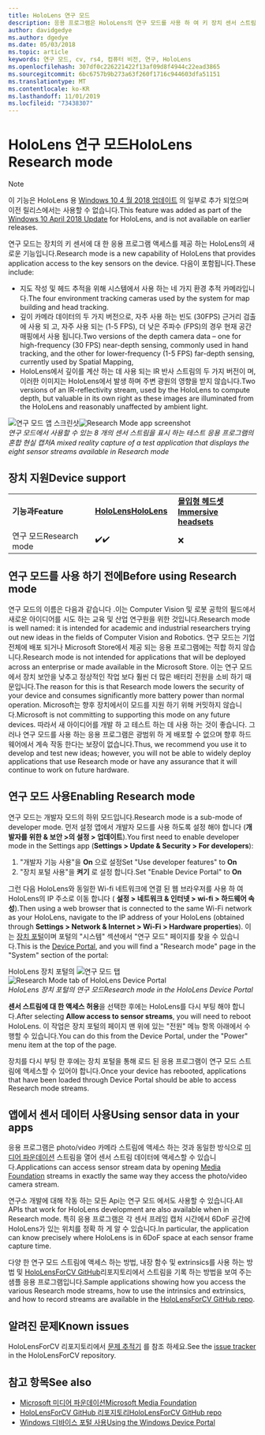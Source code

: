 ```yaml
---
title: HoloLens 연구 모드
description: 응용 프로그램은 HoloLens의 연구 모드를 사용 하 여 키 장치 센서 스트림 (깊이, 환경 추적 및 IR 반사)에 액세스할 수 있습니다.
author: davidgedye
ms.author: dgedye
ms.date: 05/03/2018
ms.topic: article
keywords: 연구 모드, cv, rs4, 컴퓨터 비전, 연구, HoloLens
ms.openlocfilehash: 307df0c226221422f13af09d8f4944c22ead3865
ms.sourcegitcommit: 6bc6757b9b273a63f260f1716c944603dfa51151
ms.translationtype: MT
ms.contentlocale: ko-KR
ms.lasthandoff: 11/01/2019
ms.locfileid: "73438307"
---
```

# <a name="hololens-research-mode"></a><span data-ttu-id="08e18-104">HoloLens 연구 모드</span><span class="sxs-lookup"><span data-stu-id="08e18-104">HoloLens Research mode</span></span>

> [!NOTE]
> <span data-ttu-id="08e18-105">이 기능은 HoloLens 용 [Windows 10 4 월 2018 업데이트](release-notes-april-2018.md) 의 일부로 추가 되었으며 이전 릴리스에서는 사용할 수 없습니다.</span><span class="sxs-lookup"><span data-stu-id="08e18-105">This feature was added as part of the [Windows 10 April 2018 Update](release-notes-april-2018.md) for HoloLens, and is not available on earlier releases.</span></span>

<span data-ttu-id="08e18-106">연구 모드는 장치의 키 센서에 대 한 응용 프로그램 액세스를 제공 하는 HoloLens의 새로운 기능입니다.</span><span class="sxs-lookup"><span data-stu-id="08e18-106">Research mode is a new capability of HoloLens that provides application access to the key sensors on the device.</span></span> <span data-ttu-id="08e18-107">다음이 포함됩니다.</span><span class="sxs-lookup"><span data-stu-id="08e18-107">These include:</span></span>
- <span data-ttu-id="08e18-108">지도 작성 및 헤드 추적을 위해 시스템에서 사용 하는 네 가지 환경 추적 카메라입니다.</span><span class="sxs-lookup"><span data-stu-id="08e18-108">The four environment tracking cameras used by the system for map building and head tracking.</span></span>
- <span data-ttu-id="08e18-109">깊이 카메라 데이터의 두 가지 버전으로, 자주 사용 하는 빈도 (30FPS) 근거리 검출에 사용 되 고, 자주 사용 되는 (1-5 FPS), 더 낮은 주파수 (FPS)의 경우 현재 공간 매핑에서 사용 됩니다.</span><span class="sxs-lookup"><span data-stu-id="08e18-109">Two versions of the depth camera data – one for high-frequency (30 FPS) near-depth sensing, commonly used in hand tracking, and the other for lower-frequency (1-5 FPS) far-depth sensing, currently used by Spatial Mapping,</span></span>
- <span data-ttu-id="08e18-110">HoloLens에서 깊이를 계산 하는 데 사용 되는 IR 반사 스트림의 두 가지 버전이 며, 이러한 이미지는 HoloLens에서 발생 하며 주변 광원의 영향을 받지 않습니다.</span><span class="sxs-lookup"><span data-stu-id="08e18-110">Two versions of an IR-reflectivity stream, used by the HoloLens to compute depth, but valuable in its own right as these images are illuminated from the HoloLens and reasonably unaffected by ambient light.</span></span>

<span data-ttu-id="08e18-111">![연구 모드 앱 스크린샷](images/sensor-stream-viewer.jpg)</span><span class="sxs-lookup"><span data-stu-id="08e18-111">![Research Mode app screenshot](images/sensor-stream-viewer.jpg)</span></span><br>
<span data-ttu-id="08e18-112">*연구 모드에서 사용할 수 있는 8 개의 센서 스트림을 표시 하는 테스트 응용 프로그램의 혼합 현실 캡처*</span><span class="sxs-lookup"><span data-stu-id="08e18-112">*A mixed reality capture of a test application that displays the eight sensor streams available in Research mode*</span></span>

## <a name="device-support"></a><span data-ttu-id="08e18-113">장치 지원</span><span class="sxs-lookup"><span data-stu-id="08e18-113">Device support</span></span>

<table>
    <colgroup>
    <col width="33%" />
    <col width="33%" />
    <col width="33%" />
    </colgroup>
    <tr>
        <td><span data-ttu-id="08e18-114"><strong>기능과</strong></span><span class="sxs-lookup"><span data-stu-id="08e18-114"><strong>Feature</strong></span></span></td>
        <td><span data-ttu-id="08e18-115"><a href="hololens-hardware-details.md"><strong>HoloLens</strong></a></span><span class="sxs-lookup"><span data-stu-id="08e18-115"><a href="hololens-hardware-details.md"><strong>HoloLens</strong></a></span></span></td>
        <td><span data-ttu-id="08e18-116"><a href="immersive-headset-hardware-details.md"><strong>몰입형 헤드셋</strong></a></span><span class="sxs-lookup"><span data-stu-id="08e18-116"><a href="immersive-headset-hardware-details.md"><strong>Immersive headsets</strong></a></span></span></td>
    </tr>
     <tr>
        <td><span data-ttu-id="08e18-117">연구 모드</span><span class="sxs-lookup"><span data-stu-id="08e18-117">Research mode</span></span></td>
        <td><span data-ttu-id="08e18-118">✔️</span><span class="sxs-lookup"><span data-stu-id="08e18-118">✔️</span></span></td>
        <td>❌</td>
    </tr>
</table>

## <a name="before-using-research-mode"></a><span data-ttu-id="08e18-119">연구 모드를 사용 하기 전에</span><span class="sxs-lookup"><span data-stu-id="08e18-119">Before using Research mode</span></span>

<span data-ttu-id="08e18-120">연구 모드의 이름은 다음과 같습니다 .이는 Computer Vision 및 로봇 공학의 필드에서 새로운 아이디어를 시도 하는 교육 및 산업 연구원을 위한 것입니다.</span><span class="sxs-lookup"><span data-stu-id="08e18-120">Research mode is well named: it is intended for academic and industrial researchers trying out new ideas in the fields of Computer Vision and Robotics.</span></span>  <span data-ttu-id="08e18-121">연구 모드는 기업 전체에 배포 되거나 Microsoft Store에서 제공 되는 응용 프로그램에는 적합 하지 않습니다.</span><span class="sxs-lookup"><span data-stu-id="08e18-121">Research mode is not intended for applications that will be deployed across an enterprise or made available in the Microsoft Store.</span></span> <span data-ttu-id="08e18-122">이는 연구 모드에서 장치 보안을 낮추고 정상적인 작업 보다 훨씬 더 많은 배터리 전원을 소비 하기 때문입니다.</span><span class="sxs-lookup"><span data-stu-id="08e18-122">The reason for this is that Research mode lowers the security of your device and consumes significantly more battery power than normal operation.</span></span> <span data-ttu-id="08e18-123">Microsoft는 향후 장치에서이 모드를 지원 하기 위해 커밋하지 않습니다.</span><span class="sxs-lookup"><span data-stu-id="08e18-123">Microsoft is not committing to supporting this mode on any future devices.</span></span> <span data-ttu-id="08e18-124">따라서 새 아이디어를 개발 하 고 테스트 하는 데 사용 하는 것이 좋습니다. 그러나 연구 모드를 사용 하는 응용 프로그램은 광범위 하 게 배포할 수 없으며 향후 하드웨어에서 계속 작동 한다는 보장이 없습니다.</span><span class="sxs-lookup"><span data-stu-id="08e18-124">Thus, we recommend you use it to develop and test new ideas; however, you will not be able to widely deploy applications that use Research mode or have any assurance that it will continue to work on future hardware.</span></span>

## <a name="enabling-research-mode"></a><span data-ttu-id="08e18-125">연구 모드 사용</span><span class="sxs-lookup"><span data-stu-id="08e18-125">Enabling Research mode</span></span>

<span data-ttu-id="08e18-126">연구 모드는 개발자 모드의 하위 모드입니다.</span><span class="sxs-lookup"><span data-stu-id="08e18-126">Research mode is a sub-mode of developer mode.</span></span> <span data-ttu-id="08e18-127">먼저 설정 앱에서 개발자 모드를 사용 하도록 설정 해야 합니다 (**개발자를 위한 & 보안 >의 설정 > 업데이트**).</span><span class="sxs-lookup"><span data-stu-id="08e18-127">You first need to enable developer mode in the Settings app (**Settings > Update & Security > For developers**):</span></span>

1. <span data-ttu-id="08e18-128">"개발자 기능 사용"을 **On** 으로 설정</span><span class="sxs-lookup"><span data-stu-id="08e18-128">Set "Use developer features" to **On**</span></span>
2. <span data-ttu-id="08e18-129">"장치 포털 사용"을 **켜기** 로 설정 합니다.</span><span class="sxs-lookup"><span data-stu-id="08e18-129">Set "Enable Device Portal" to **On**</span></span>

<span data-ttu-id="08e18-130">그런 다음 HoloLens와 동일한 Wi-fi 네트워크에 연결 된 웹 브라우저를 사용 하 여 HoloLens의 IP 주소로 이동 합니다 ( **설정 > 네트워크 & 인터넷 > wi-fi > 하드웨어 속성**).</span><span class="sxs-lookup"><span data-stu-id="08e18-130">Then using a web browser that is connected to the same Wi-Fi network as your HoloLens, navigate to the IP address of your HoloLens (obtained through **Settings > Network & Internet > Wi-Fi > Hardware properties**).</span></span> <span data-ttu-id="08e18-131">이는 [장치 포털](using-the-windows-device-portal.md)이며 포털의 "시스템" 섹션에서 "연구 모드" 페이지를 찾을 수 있습니다.</span><span class="sxs-lookup"><span data-stu-id="08e18-131">This is the [Device Portal](using-the-windows-device-portal.md), and you will find a "Research mode" page in the "System" section of the portal:</span></span>

<span data-ttu-id="08e18-132">HoloLens 장치 포털의 ![연구 모드 탭](images/ResearchModeDevPortal.png)</span><span class="sxs-lookup"><span data-stu-id="08e18-132">![Research Mode tab of HoloLens Device Portal](images/ResearchModeDevPortal.png)</span></span><br>
<span data-ttu-id="08e18-133">*HoloLens 장치 포털의 연구 모드*</span><span class="sxs-lookup"><span data-stu-id="08e18-133">*Research mode in the HoloLens Device Portal*</span></span>

<span data-ttu-id="08e18-134">**센서 스트림에 대 한 액세스 허용**을 선택한 후에는 HoloLens를 다시 부팅 해야 합니다.</span><span class="sxs-lookup"><span data-stu-id="08e18-134">After selecting **Allow access to sensor streams**, you will need to reboot HoloLens.</span></span> <span data-ttu-id="08e18-135">이 작업은 장치 포털의 페이지 맨 위에 있는 "전원" 메뉴 항목 아래에서 수행할 수 있습니다.</span><span class="sxs-lookup"><span data-stu-id="08e18-135">You can do this from the Device Portal, under the "Power" menu item at the top of the page.</span></span>

<span data-ttu-id="08e18-136">장치를 다시 부팅 한 후에는 장치 포털을 통해 로드 된 응용 프로그램이 연구 모드 스트림에 액세스할 수 있어야 합니다.</span><span class="sxs-lookup"><span data-stu-id="08e18-136">Once your device has rebooted, applications that have been loaded through Device Portal should be able to access Research mode streams.</span></span>

## <a name="using-sensor-data-in-your-apps"></a><span data-ttu-id="08e18-137">앱에서 센서 데이터 사용</span><span class="sxs-lookup"><span data-stu-id="08e18-137">Using sensor data in your apps</span></span>

<span data-ttu-id="08e18-138">응용 프로그램은 photo/video 카메라 스트림에 액세스 하는 것과 동일한 방식으로 [미디어 파운데이션](https://msdn.microsoft.com/library/windows/desktop/ms694197) 스트림을 열어 센서 스트림 데이터에 액세스할 수 있습니다.</span><span class="sxs-lookup"><span data-stu-id="08e18-138">Applications can access sensor stream data by opening [Media Foundation](https://msdn.microsoft.com/library/windows/desktop/ms694197) streams in exactly the same way they access the photo/video camera stream.</span></span> 

<span data-ttu-id="08e18-139">연구소 개발에 대해 작동 하는 모든 Api는 연구 모드 에서도 사용할 수 있습니다.</span><span class="sxs-lookup"><span data-stu-id="08e18-139">All APIs that work for HoloLens development are also available when in Research mode.</span></span> <span data-ttu-id="08e18-140">특히 응용 프로그램은 각 센서 프레임 캡처 시간에서 6DoF 공간에 HoloLens가 있는 위치를 정확 하 게 알 수 있습니다.</span><span class="sxs-lookup"><span data-stu-id="08e18-140">In particular, the application can know precisely where HoloLens is in 6DoF space at each sensor frame capture time.</span></span>

<span data-ttu-id="08e18-141">다양 한 연구 모드 스트림에 액세스 하는 방법, 내장 함수 및 extrinsics를 사용 하는 방법 및 [HoloLensForCV GitHub](https://github.com/Microsoft/HoloLensForCV)리포지토리에서 스트림을 기록 하는 방법을 보여 주는 샘플 응용 프로그램입니다.</span><span class="sxs-lookup"><span data-stu-id="08e18-141">Sample applications showing how you access the various Research mode streams, how to use the intrinsics and extrinsics, and how to record streams are available in the [HoloLensForCV GitHub repo](https://github.com/Microsoft/HoloLensForCV).</span></span>

## <a name="known-issues"></a><span data-ttu-id="08e18-142">알려진 문제</span><span class="sxs-lookup"><span data-stu-id="08e18-142">Known issues</span></span>

<span data-ttu-id="08e18-143">HoloLensForCV 리포지토리에서 [문제 추적기](https://github.com/Microsoft/HololensForCV/issues) 를 참조 하세요.</span><span class="sxs-lookup"><span data-stu-id="08e18-143">See the [issue tracker](https://github.com/Microsoft/HololensForCV/issues) in the HoloLensForCV repository.</span></span>

## <a name="see-also"></a><span data-ttu-id="08e18-144">참고 항목</span><span class="sxs-lookup"><span data-stu-id="08e18-144">See also</span></span>

* [<span data-ttu-id="08e18-145">Microsoft 미디어 파운데이션</span><span class="sxs-lookup"><span data-stu-id="08e18-145">Microsoft Media Foundation</span></span>](https://msdn.microsoft.com/library/windows/desktop/ms694197)
* [<span data-ttu-id="08e18-146">HoloLensForCV GitHub 리포지토리</span><span class="sxs-lookup"><span data-stu-id="08e18-146">HoloLensForCV GitHub repo</span></span>](https://github.com/Microsoft/HoloLensForCV)
* [<span data-ttu-id="08e18-147">Windows 디바이스 포털 사용</span><span class="sxs-lookup"><span data-stu-id="08e18-147">Using the Windows Device Portal</span></span>](using-the-windows-device-portal.md)
